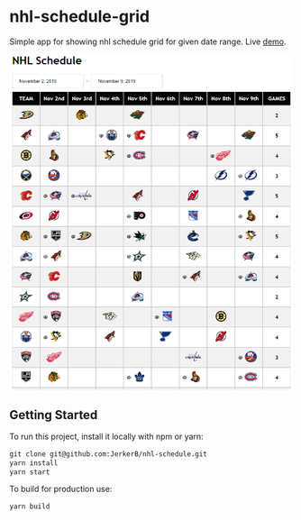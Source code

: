# nhl-schedule-grid

Simple app for showing nhl schedule grid for given date range. Live [demo](https://jerkerb.github.io/nhl-schedule/).

![](example.png)

## Getting Started

To run this project, install it locally with npm or yarn:
```
git clone git@github.com:JerkerB/nhl-schedule.git
yarn install
yarn start
```
To build for production use:
```
yarn build
```
